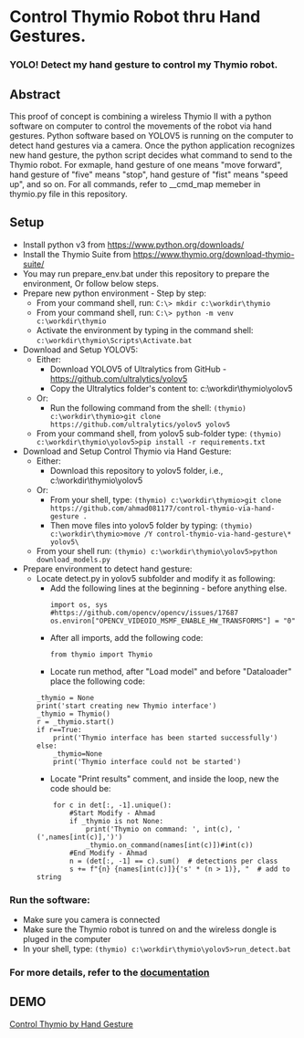 # Control Thymio Robot thru Hand Gestures. 
### YOLO! Detect my hand gesture to control my Thymio robot.

## Abstract
This proof of concept is combining a wireless Thymio II with a python software on computer to control the movements of the robot via hand gestures. Python software based on YOLOV5 is running on the computer to detect hand gestures via a camera. Once the python application recognizes new hand gesture, the python script decides what command to send to the Thymio robot. For exmaple, hand gesture of one means "move forward", hand gesture of "five" means "stop", hand gesture of "fist" means "speed up", and so on. For all commands, refer to __cmd_map memeber in thymio.py file in this repository.

## Setup
* Install python v3 from https://www.python.org/downloads/
* Install the Thymio Suite from https://www.thymio.org/download-thymio-suite/
* You may run prepare_env.bat under this repository to prepare the environment, Or follow below steps.
* Prepare new python environment - Step by step:
  * From your command shell, run: ```C:\> mkdir c:\workdir\thymio```
  * From your command shell, run: ```C:\> python -m venv c:\workdir\thymio```
  * Activate the environment by typing in the command shell: ```c:\workdir\thymio\Scripts\Activate.bat```
* Download and Setup YOLOV5:
  * Either:
    * Download YOLOV5 of Ultralytics from GitHub - https://github.com/ultralytics/yolov5
    * Copy the Ultralytics folder's content to: c:\workdir\thymio\yolov5
  * Or:
    * Run the following command from the shell: ```(thymio) c:\workdir\thymio>git clone https://github.com/ultralytics/yolov5 yolov5 ```
  * From your command shell, from yolov5 sub-folder type: ```(thymio) c:\workdir\thymio\yolov5>pip install -r requirements.txt```
* Download and Setup Control Thymio via Hand Gesture:
  * Either:
    * Download this repository to yolov5 folder, i.e., c:\workdir\thymio\yolov5
  * Or:
    * From your shell, type: ```(thymio) c:\workdir\thymio>git clone https://github.com/ahmad081177/control-thymio-via-hand-gesture .```
    * Then move files into yolov5 folder by typing: ```(thymio) c:\workdir\thymio>move /Y control-thymio-via-hand-gesture\* yolov5\ ```
  * From your shell run: ```(thymio) c:\workdir\thymio\yolov5>python download_models.py```
* Prepare environment to detect hand gesture:
  * Locate detect.py in yolov5 subfolder and modify it as following:
    * Add the following lines at the beginning - before anything else.
      ```
      import os, sys
      #https://github.com/opencv/opencv/issues/17687
      os.environ["OPENCV_VIDEOIO_MSMF_ENABLE_HW_TRANSFORMS"] = "0"
      ```
    * After all imports, add the following code:
      ```
      from thymio import Thymio
      ```
    * Locate run method, after "Load model" and before "Dataloader" place the following code:
    ```
    _thymio = None
    print('start creating new Thymio interface')
    _thymio = Thymio()
    r = _thymio.start()
    if r==True:
        print('Thymio interface has been started successfully')
    else:
        _thymio=None
        print('Thymio interface could not be started')
    ```
    * Locate "Print results" comment, and inside the loop, new the code should be:
    ```
        for c in det[:, -1].unique():
            #Start Modify - Ahmad
            if _thymio is not None: 
                print('Thymio on command: ', int(c), ' (',names[int(c)],')')
                _thymio.on_command(names[int(c)])#int(c))
            #End Modify - Ahmad
            n = (det[:, -1] == c).sum()  # detections per class
            s += f"{n} {names[int(c)]}{'s' * (n > 1)}, "  # add to string
    ```

### Run the software:
  * Make sure you camera is connected
  * Make sure the Thymio robot is tunred on and the wireless dongle is pluged in the computer
  * In your shell, type: ```(thymio) c:\workdir\thymio\yolov5>run_detect.bat```
  
### For more details, refer to the [documentation](Control%20Thymio%20Robot%20via%20Hand%20Gestures.docx)

## DEMO
[Control Thymio by Hand Gesture](https://youtube.com/shorts/no3g03PY0nw "Control Thymio by Hand Gesture")
